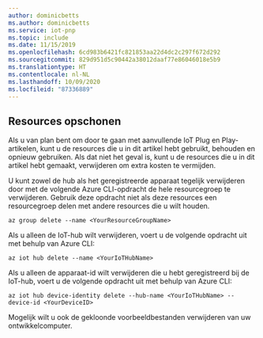 ```yaml
---
author: dominicbetts
ms.author: dominicbetts
ms.service: iot-pnp
ms.topic: include
ms.date: 11/15/2019
ms.openlocfilehash: 6cd983b6421fc821853aa22d4dc2c297f672d292
ms.sourcegitcommit: 829d951d5c90442a38012daaf77e86046018e5b9
ms.translationtype: HT
ms.contentlocale: nl-NL
ms.lasthandoff: 10/09/2020
ms.locfileid: "87336889"
---
```

## <a name="clean-up-resources"></a>Resources opschonen

Als u van plan bent om door te gaan met aanvullende IoT Plug en Play-artikelen, kunt u de resources die u in dit artikel hebt gebruikt, behouden en opnieuw gebruiken. Als dat niet het geval is, kunt u de resources die u in dit artikel hebt gemaakt, verwijderen om extra kosten te vermijden.

U kunt zowel de hub als het geregistreerde apparaat tegelijk verwijderen door met de volgende Azure CLI-opdracht de hele resourcegroep te verwijderen. Gebruik deze opdracht niet als deze resources een resourcegroep delen met andere resources die u wilt houden.

```azurecli-interactive
az group delete --name <YourResourceGroupName>
```

Als u alleen de IoT-hub wilt verwijderen, voert u de volgende opdracht uit met behulp van Azure CLI:

```azurecli-interactive
az iot hub delete --name <YourIoTHubName>
```

Als u alleen de apparaat-id wilt verwijderen die u hebt geregistreerd bij de IoT-hub, voert u de volgende opdracht uit met behulp van Azure CLI:

```azurecli-interactive
az iot hub device-identity delete --hub-name <YourIoTHubName> --device-id <YourDeviceID>
```

Mogelijk wilt u ook de gekloonde voorbeeldbestanden verwijderen van uw ontwikkelcomputer.

